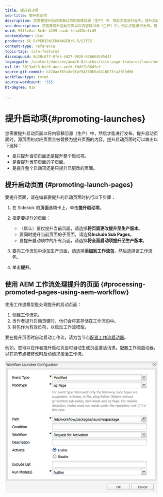 ```yaml
---
title: 提升启动项
seo-title: 提升启动项
description: 您需要提升启动页面以将内容移回源（生产）中，然后才能进行发布。提升启动页面时，源页面的对应页面会被替换为提升页面的内容。
seo-description: 您需要提升启动页面以将内容移回源（生产）中，然后才能进行发布。提升启动页面时，源页面的对应页面会被替换为提升页面的内容。
uuid: 91f1c6ac-8c4e-4459-aaab-feaa32befc45
contentOwner: User
products: SG_EXPERIENCEMANAGER/6.5/SITES
content-type: reference
topic-tags: site-features
discoiquuid: 8d38c6f7-8fea-4d27-992d-03b604b9541f
legacypath: /content/docs/en/aem/6-0/author/site-page-features/launches
exl-id: 3013adc3-bec6-4ecc-aefd-f8df2b86dfef
source-git-commit: b220adf6fa3e9faf94389b9a9416b7fca2f89d9d
workflow-type: tm+mt
source-wordcount: '355'
ht-degree: 91%

---
```


# 提升启动项{#promoting-launches}

您需要提升启动页面以将内容移回源（生产）中，然后才能进行发布。提升启动页面时，源页面的对应页面会被替换为提升页面的内容。提升启动页面时可以做出以下选择：

* 是只提升当前页面还是提升整个启动项。
* 是否提升当前页面的子页面。
* 是提升整个启动项还是只提升已更改的页面。

## 提升启动页面  {#promoting-launch-pages}

要提升页面，请在编辑要提升的启动页面时执行以下步骤：

1. 在 Sidekick 的&#x200B;**页面**&#x200B;选项卡上，单击&#x200B;**提升启动项**。
1. 指定要提升的页面：

   * （默认）要仅提升当前页面，请选择&#x200B;**将页面更改提升至生产版本**。
   * 要同时提升当前页面的子页面，请选择&#x200B;**Include Sub Pages**。
   * 要提升启动项中的所有页面，请选择&#x200B;**将全面启动项提升至生产版本**。

1. 要向工作流包中添加生产页面，请选择&#x200B;**添加到工作流包**，然后选择该工作流包。
1. 单击&#x200B;**提升**。

## 使用 AEM 工作流处理提升的页面 {#processing-promoted-pages-using-aem-workflow}

使用工作流模型批处理提升的启动页面：

1. 创建工作流包。
1. 当作者提升启动页面时，他们会将其存储在工作流包中。
1. 将包作为有效负荷，以启动工作流模型。

要在提升页面时自动启动工作流，请为包节点[配置工作流启动器](/help/sites-administering/workflows-starting.md#workflows-launchers)。

例如，您可以在作者提升启动页面时自动生成页面激活请求。配置工作流启动器，以在包节点被修改时启动请求激活工作流。

![chlimage_1-136](assets/chlimage_1-136.png)
